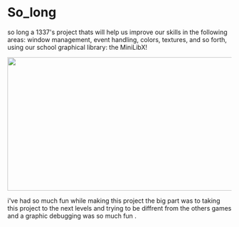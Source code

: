 # So_long

so long a 1337's project thats will help us improve our skills in the following areas: window management, event handling, colors, textures, and so forth, using our school graphical library: the MiniLibX!


<img src="https://s7.gifyu.com/images/Screen-Recording-2022-04-28-at-8.12.56-PM.gif" width="800" height="300" />



i've had so much fun while making this project the big part was to taking this project to the next levels and trying to be diffrent from the others games and a graphic debugging was so much fun .
